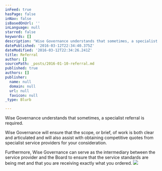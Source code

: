 ```yaml
---
inFeed: true
hasPage: false
inNav: false
isBasedOnUrl: ''
inLanguage: null
starred: false
keywords: []
description: "Wise Governance understands that sometimes, a specialist referral is\nrequired. "
datePublished: '2016-03-12T22:34:40.375Z'
dateModified: '2016-03-12T22:34:26.241Z'
title: Referral
author: []
sourcePath: _posts/2016-01-10-referral.md
published: true
authors: []
publisher:
  name: null
  domain: null
  url: null
  favicon: null
_type: Blurb

---
```

Wise Governance understands that sometimes, a specialist referral is
required. 

Wise Governance will ensure that the scope, or brief, of work is both clear
and articulated and will also assist with obtaining competitive quotes from
specialist service providers for your consideration. 

Furthermore, Wise Governance can serve as the intermediary between the
service provider and the Board to ensure that the service standards are being
met and that you are receiving exactly what you ordered.
![](https://s3-us-west-2.amazonaws.com/the-grid-img/p/2efe03c51b1859a0c9a2e18bf5b8f66943d96a1b.png)
